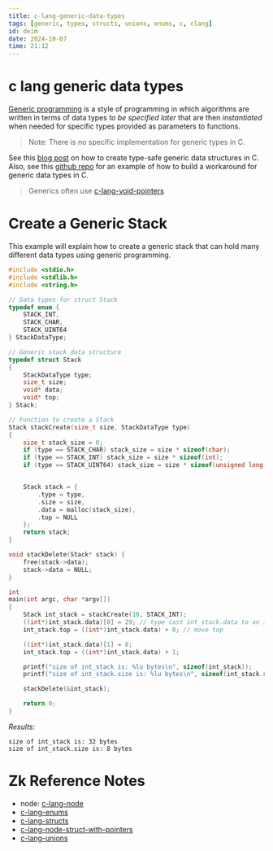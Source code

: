 ```yaml
---
title: c-lang-generic-data-types
tags: [generic, types, structs, unions, enums, c, clang] 
id: deim
date: 2024-10-07
time: 21:12
---
```


# c lang generic data types

[Generic programming](https://en.wikipedia.org/wiki/Generic_programming) is a style of programming in which algorithms are written in terms of
data types *to be specified later* that are then *instantiated* when needed for specific
types provided as parameters to functions.

> Note: There is no specific implementation for generic types in C.

See this [blog post](https://iafisher.com/blog/2020/06/type-safe-generics-in-c) on how to create type-safe generic data structures in C. Also, see
this [github repo](https://github.com/Carzuiliam/generic-data-structures) for an example of how to build a workaround for generic data types in
C. 

> Generics often use [c-lang-void-pointers](8nce-c-lang-void-pointers.md)

# Create a Generic Stack

This example will explain how to create a generic stack that can hold many different
data types using generic programming. 

```c
#include <stdio.h>
#include <stdlib.h>
#include <string.h>

// Data types for struct Stack
typedef enum {
    STACK_INT,
    STACK_CHAR,
    STACK_UINT64
} StackDataType;

// Generic stack data structure
typedef struct Stack
{
    StackDataType type;
    size_t size;
    void* data;
    void* top;
} Stack;

// Function to create a Stack
Stack stackCreate(size_t size, StackDataType type)
{
    size_t stack_size = 0;
    if (type == STACK_CHAR) stack_size = size * sizeof(char);
    if (type == STACK_INT) stack_size = size * sizeof(int);
    if (type == STACK_UINT64) stack_size = size * sizeof(unsigned long long);


    Stack stack = {
        .type = type,
        .size = size,
        .data = malloc(stack_size),
        .top = NULL
    };
    return stack;
}

void stackDelete(Stack* stack) {
    free(stack->data);
    stack->data = NULL;
}

int
main(int argc, char *argv[])
{
    Stack int_stack = stackCreate(10, STACK_INT);
    ((int*)int_stack.data)[0] = 29; // type cast int_stack.data to an int pointer
    int_stack.top = ((int*)int_stack.data) + 0; // move top

    ((int*)int_stack.data)[1] = 8;
    int_stack.top = ((int*)int_stack.data) + 1;

    printf("size of int_stack is: %lu bytes\n", sizeof(int_stack));
    printf("size of int_stack.size is: %lu bytes\n", sizeof(int_stack.size));

    stackDelete(&int_stack);

    return 0;
}
```

*Results:*
```
size of int_stack is: 32 bytes
size of int_stack.size is: 8 bytes
```

# Zk Reference Notes

- node: [c-lang-node](3xe5-c-lang-node.md)
- [c-lang-enums](ynam-c-lang-enums.md)
- [c-lang-structs](al62-c-lang-structs.md)
- [c-lang-node-struct-with-pointers](sk9x-c-lang-node-struct-with-pointers.md)
- [c-lang-unions](ua9d-c-lang-unions.md)


